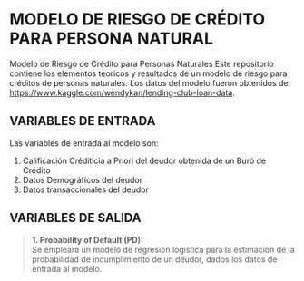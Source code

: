 # MODELO DE RIESGO DE CRÉDITO PARA PERSONA NATURAL
Modelo de Riesgo de Crédito para Personas Naturales
Este repositorio contiene los elementos teoricos y resultados de un modelo de riesgo para créditos de personas naturales.
Los datos del modelo fueron obtenidos de https://www.kaggle.com/wendykan/lending-club-loan-data.

## VARIABLES DE ENTRADA

Las variables de entrada al modelo son:

1. Calificación Créditicia a Priori del deudor obtenida de un Buró de Crédito
2. Datos Demográficos del deudor
3. Datos transaccionales del deudor

## VARIABLES DE SALIDA

>**1. Probability of Default (PD):**  
Se empleará un modelo de regresión logistica para la estimación de la probabilidad de incumplimiento de un deudor, dados los datos de entrada al modelo.
